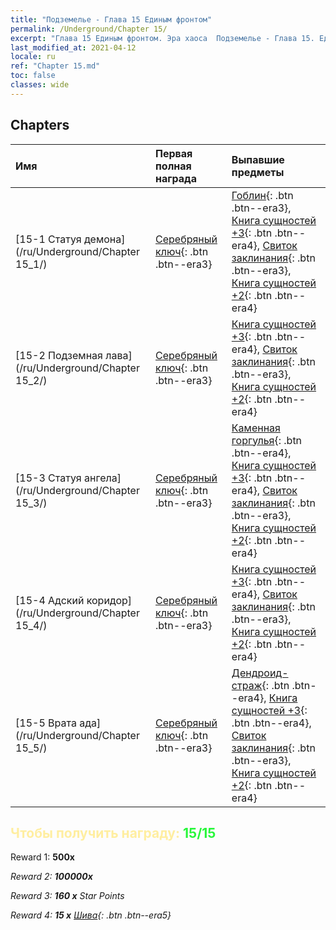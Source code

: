 ```yaml
---
title: "Подземелье - Глава 15 Единым фронтом"
permalink: /Underground/Chapter 15/
excerpt: "Глава 15 Единым фронтом. Эра хаоса  Подземелье - Глава 15. Единым фронтом"
last_modified_at: 2021-04-12
locale: ru
ref: "Chapter 15.md"
toc: false
classes: wide
---
```


## Chapters

  | Имя |  Первая полная награда | Выпавшие предметы |
  |:------------|:------------|:------------| 
  | [15-1 Статуя демона](/ru/Underground/Chapter 15_1/) | [Серебряный ключ](/ru/Items/con_693/){: .btn .btn--era3} | [Гоблин](/ru/Items/unt_217/){: .btn .btn--era3}, [Книга сущностей +3](/ru/Items/mat_60/){: .btn .btn--era4}, [Свиток заклинания](/ru/Items/con_694/){: .btn .btn--era3}, [Книга сущностей +2](/ru/Items/mat_53/){: .btn .btn--era4} |
  | [15-2 Подземная лава](/ru/Underground/Chapter 15_2/) | [Серебряный ключ](/ru/Items/con_693/){: .btn .btn--era3} | [Книга сущностей +3](/ru/Items/mat_60/){: .btn .btn--era4}, [Свиток заклинания](/ru/Items/con_694/){: .btn .btn--era3}, [Книга сущностей +2](/ru/Items/mat_53/){: .btn .btn--era4} |
  | [15-3 Статуя ангела](/ru/Underground/Chapter 15_3/) | [Серебряный ключ](/ru/Items/con_693/){: .btn .btn--era3} | [Каменная горгулья](/ru/Items/unt_236/){: .btn .btn--era4}, [Книга сущностей +3](/ru/Items/mat_60/){: .btn .btn--era4}, [Свиток заклинания](/ru/Items/con_694/){: .btn .btn--era3}, [Книга сущностей +2](/ru/Items/mat_53/){: .btn .btn--era4} |
  | [15-4 Адский коридор](/ru/Underground/Chapter 15_4/) | [Серебряный ключ](/ru/Items/con_693/){: .btn .btn--era3} | [Книга сущностей +3](/ru/Items/mat_60/){: .btn .btn--era4}, [Свиток заклинания](/ru/Items/con_694/){: .btn .btn--era3}, [Книга сущностей +2](/ru/Items/mat_53/){: .btn .btn--era4} |
  | [15-5 Врата ада](/ru/Underground/Chapter 15_5/) | [Серебряный ключ](/ru/Items/con_693/){: .btn .btn--era3} | [Дендроид-страж](/ru/Items/unt_203/){: .btn .btn--era4}, [Книга сущностей +3](/ru/Items/mat_60/){: .btn .btn--era4}, [Свиток заклинания](/ru/Items/con_694/){: .btn .btn--era3}, [Книга сущностей +2](/ru/Items/mat_53/){: .btn .btn--era4} |


## <span style="color: #ffeea0">Чтобы получить награду: </span><span style="color: #27f73a">15/15</span>

 Reward 1:  **500x** <i class="fas fa-gem"/>

 Reward 2:  **100000x** <i class="fas fa-coins"/>

 Reward 3: **160 x** Star Points

 Reward 4: **15 x** [Шива](/ru/Items/her_376/){: .btn .btn--era5}

